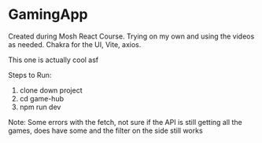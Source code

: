 # GamingApp
Created during Mosh React Course. Trying on my own and using the videos as needed. Chakra for the UI, Vite, axios.

This one is actually cool asf

Steps to Run:
1) clone down project
2) cd game-hub
3) npm run dev

Note: Some errors with the fetch, not sure if the API is still getting all the games, does have some and the filter on the side still works
